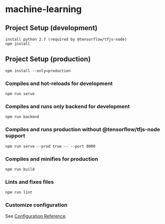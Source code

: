 # machine-learning

## Project Setup (development)
```
install python 2.7 (required by @tensorflow/tfjs-node)
npm install
```

## Project Setup (production)
```
npm install --only=production
```

### Compiles and hot-reloads for development
```
npm run serve
```

### Compiles and runs only backend for development
```
npm run backend
```

### Compiles and runs production without @tensorflow/tfjs-node support
```
npm run serve --prod true -- --port 8000
```

### Compiles and minifies for production
```
npm run build
```

### Lints and fixes files
```
npm run lint
```

### Customize configuration
See [Configuration Reference](https://cli.vuejs.org/config/).
